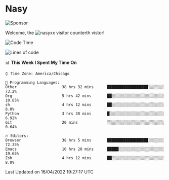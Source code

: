 # Nasy

<!--
<p align="center">
<img height="200" src="https://github-readme-stats.vercel.app/api?username=nasyxx&count_private=true&show_icons=true&theme=dracula&include_all_commits=true"/>
<img height="200" src="https://github-readme-stats.vercel.app/api/top-langs/?username=nasyxx&theme=dracula&hide=html,jupyter+notebook&count_private=true&show_icons=true"/>
</p>

  
----------------
-->

![Sponsor](https://img.shields.io/static/v1.svg?label=Sponsor&message=%E2%9D%A4&logo=GitHub&style=flat&color=pink)
 
Welcome, the ![nasyxx visitor counter](https://count.getloli.com/get/@nasyxx?theme=rule34)th vistor!
 
<!--START_SECTION:waka-->
![Code Time](http://img.shields.io/badge/Code%20Time-2%2C246%20hrs%2039%20mins-blue)

![Lines of code](https://img.shields.io/badge/From%20Hello%20World%20I%27ve%20Written-5%20Million%20lines%20of%20code-blue)

📊 **This Week I Spent My Time On** 

```text
⌚︎ Time Zone: America/Chicago

💬 Programming Languages: 
Other                    38 hrs 32 mins      ██████████████████░░░░░░░   73.2% 
Org                      5 hrs 42 mins       ██░░░░░░░░░░░░░░░░░░░░░░░   10.85% 
sh                       4 hrs 12 mins       ██░░░░░░░░░░░░░░░░░░░░░░░   8.0% 
Python                   3 hrs 38 mins       █░░░░░░░░░░░░░░░░░░░░░░░░   6.92% 
Git                      20 mins             ░░░░░░░░░░░░░░░░░░░░░░░░░   0.64%

🔥 Editors: 
Browser                  38 hrs 5 mins       ██████████████████░░░░░░░   72.35% 
Emacs                    10 hrs 20 mins      █████░░░░░░░░░░░░░░░░░░░░   19.65% 
Zsh                      4 hrs 12 mins       ██░░░░░░░░░░░░░░░░░░░░░░░   8.0%

```


 Last Updated on 16/04/2022 19:27:17 UTC
<!--END_SECTION:waka-->

<!-- ![visitors](https://visitor-badge.laobi.icu/badge?page_id=nasyxx.nasyxx) -->
